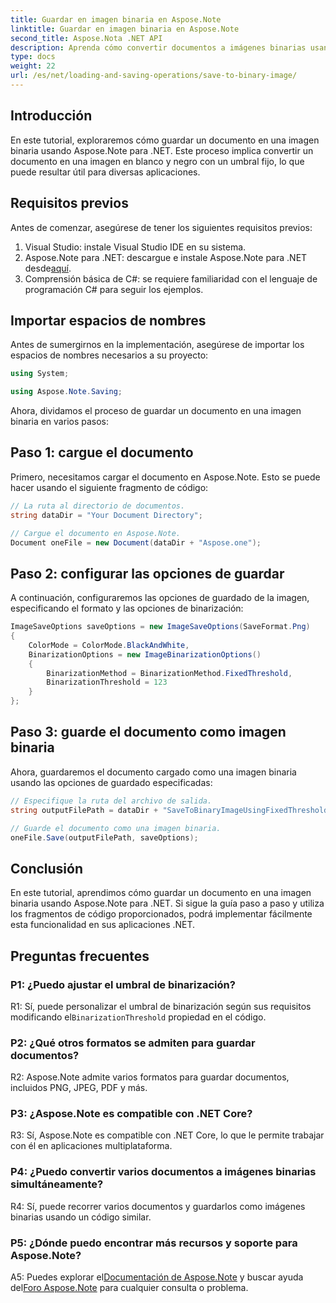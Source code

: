 ```yaml
---
title: Guardar en imagen binaria en Aspose.Note
linktitle: Guardar en imagen binaria en Aspose.Note
second_title: Aspose.Nota .NET API
description: Aprenda cómo convertir documentos a imágenes binarias usando Aspose.Note para .NET. Siga nuestra guía paso a paso para una integración perfecta.
type: docs
weight: 22
url: /es/net/loading-and-saving-operations/save-to-binary-image/
---
```

## Introducción

En este tutorial, exploraremos cómo guardar un documento en una imagen binaria usando Aspose.Note para .NET. Este proceso implica convertir un documento en una imagen en blanco y negro con un umbral fijo, lo que puede resultar útil para diversas aplicaciones.

## Requisitos previos

Antes de comenzar, asegúrese de tener los siguientes requisitos previos:

1. Visual Studio: instale Visual Studio IDE en su sistema.
2.  Aspose.Note para .NET: descargue e instale Aspose.Note para .NET desde[aquí](https://releases.aspose.com/note/net/).
3. Comprensión básica de C#: se requiere familiaridad con el lenguaje de programación C# para seguir los ejemplos.

## Importar espacios de nombres

Antes de sumergirnos en la implementación, asegúrese de importar los espacios de nombres necesarios a su proyecto:

```csharp
using System;

using Aspose.Note.Saving;

```

Ahora, dividamos el proceso de guardar un documento en una imagen binaria en varios pasos:

## Paso 1: cargue el documento

Primero, necesitamos cargar el documento en Aspose.Note. Esto se puede hacer usando el siguiente fragmento de código:

```csharp
// La ruta al directorio de documentos.
string dataDir = "Your Document Directory";

// Cargue el documento en Aspose.Note.
Document oneFile = new Document(dataDir + "Aspose.one");
```

## Paso 2: configurar las opciones de guardar

A continuación, configuraremos las opciones de guardado de la imagen, especificando el formato y las opciones de binarización:

```csharp
ImageSaveOptions saveOptions = new ImageSaveOptions(SaveFormat.Png)
{
    ColorMode = ColorMode.BlackAndWhite,
    BinarizationOptions = new ImageBinarizationOptions()
    {
        BinarizationMethod = BinarizationMethod.FixedThreshold,
        BinarizationThreshold = 123
    }
};
```

## Paso 3: guarde el documento como imagen binaria

Ahora, guardaremos el documento cargado como una imagen binaria usando las opciones de guardado especificadas:

```csharp
// Especifique la ruta del archivo de salida.
string outputFilePath = dataDir + "SaveToBinaryImageUsingFixedThreshold_out.png";

// Guarde el documento como una imagen binaria.
oneFile.Save(outputFilePath, saveOptions);
```

## Conclusión

En este tutorial, aprendimos cómo guardar un documento en una imagen binaria usando Aspose.Note para .NET. Si sigue la guía paso a paso y utiliza los fragmentos de código proporcionados, podrá implementar fácilmente esta funcionalidad en sus aplicaciones .NET.

## Preguntas frecuentes

### P1: ¿Puedo ajustar el umbral de binarización?

R1: Sí, puede personalizar el umbral de binarización según sus requisitos modificando el`BinarizationThreshold` propiedad en el código.

### P2: ¿Qué otros formatos se admiten para guardar documentos?

R2: Aspose.Note admite varios formatos para guardar documentos, incluidos PNG, JPEG, PDF y más.

### P3: ¿Aspose.Note es compatible con .NET Core?

R3: Sí, Aspose.Note es compatible con .NET Core, lo que le permite trabajar con él en aplicaciones multiplataforma.

### P4: ¿Puedo convertir varios documentos a imágenes binarias simultáneamente?

R4: Sí, puede recorrer varios documentos y guardarlos como imágenes binarias usando un código similar.

### P5: ¿Dónde puedo encontrar más recursos y soporte para Aspose.Note?

 A5: Puedes explorar el[Documentación de Aspose.Note](https://reference.aspose.com/note/net/) y buscar ayuda del[Foro Aspose.Note](https://forum.aspose.com/c/note/28) para cualquier consulta o problema.